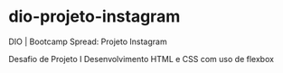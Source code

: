 # dio-projeto-instagram
 DIO | Bootcamp Spread: Projeto Instagram


Desafio de Projeto I
Desenvolvimento HTML e CSS com uso de flexbox
